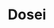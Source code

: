 ---
codehost: https://github.com/doseiai
logohandle: doseiai
sort: dosei
title: Dosei
website: https://dosei.ai/
---